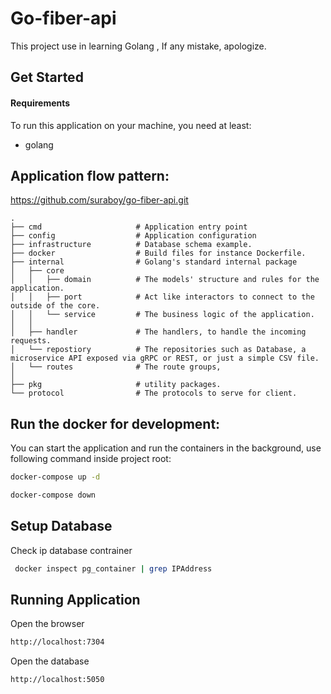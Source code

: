 # Go-fiber-api
This project use in learning Golang , If any mistake, apologize.

Get Started
-----------

#### Requirements

To run this application on your machine, you need at least:
* golang


Application flow pattern:
---------------------
https://github.com/suraboy/go-fiber-api.git

```
.
├── cmd                     # Application entry point
├── config                  # Application configuration
├── infrastructure          # Database schema example.
├── docker                  # Build files for instance Dockerfile.
├── internal                # Golang's standard internal package
│   ├── core     
│   │   ├── domain          # The models' structure and rules for the application.
│   │   ├── port            # Act like interactors to connect to the outside of the core.
│   │   └── service         # The business logic of the application.
│   │
│   ├── handler             # The handlers, to handle the incoming requests.
│   └── repostiory          # The repositories such as Database, a microservice API exposed via gRPC or REST, or just a simple CSV file.
│   └── routes              # The route groups, 
│
├── pkg                     # utility packages.
└── protocol                # The protocols to serve for client.
```

Run the docker for development:
---------------------
You can start the application and run the containers in the background, use following command inside project root:

```bash
docker-compose up -d
```
```bash
docker-compose down
```
Setup Database
------------------------------------
Check ip database contrainer
```bash
 docker inspect pg_container | grep IPAddress
```

Running Application
------------------------------------
Open the browser
```bash
http://localhost:7304
```
Open the database
```bash
http://localhost:5050
```
